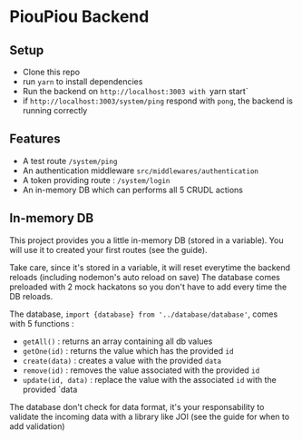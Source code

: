 # PiouPiou Backend

## Setup
- Clone this repo
- run `yarn` to install dependencies
- Run the backend on `http://localhost:3003 with `yarn start`
- if `http://localhost:3003/system/ping` respond with `pong`, the backend is running correctly

## Features
- A test route `/system/ping`
- An authentication middleware `src/middlewares/authentication`
- A token providing route : `/system/login`
- An in-memory DB which can performs all 5 CRUDL actions

## In-memory DB
This project provides you a little in-memory DB (stored in a variable).
You will use it to created your first routes (see the guide).

Take care, since it's stored in a variable, it will reset everytime the backend reloads (including nodemon's auto reload on save)
The database comes preloaded with 2 mock hackatons so you don't have to add every time the DB reloads.

The database, `import {database} from '../database/database'`, comes with 5 functions :

- `getAll()` : returns an array containing all db values
- `getOne(id)` : returns the value which has the provided `id`
- `create(data)` : creates a value with the provided `data`
- `remove(id)` : removes the value associated with the provided `id`
- `update(id, data)` : replace the value with the associated `id` with the provided `data

The database don't check for data format, it's your responsability to validate the incoming data with a library like JOI (see the guide for when to add validation)